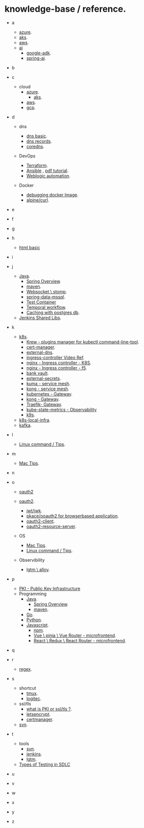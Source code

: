 # knowledge-base / reference.
- a
  - [azure](./cloud/azure.md).
  - [aks](./cloud/aks.md).
  - [aws](https://github.com/samitkumarpatel/aws).
  - [ai](.)
    - [google-adk](google-adk).
    - [spring-ai](https://github.com/samitkumarpatel/spring-ai-all-in-one/blob/main/README.md).
- b

- c
  - cloud
    - [azure](./cloud/azure.md).
      - [aks](./cloud/aks.md).
    - [aws](https://github.com/samitkumarpatel/aws).
    - [gcp]().
- d
  - dns
    - [dns basic](https://github.com/samitkumarpatel/dns/blob/main/README.md).
    - [dns records](./dns.md).
    - [coredns](https://github.com/samitkumarpatel/core-dns/blob/main/README.md).

  - DevOps
    - [Terraform](./terraform.md).
    - [Ansible](./ansible.md) , [pdf tutorial](./ansible.pdf).
    - [Weblogic automation](./weblogic.md).

  - Docker
    - [debugging docker Image](./troubleshoot-docker-image.md).
    - [alpine/curl](https://hub.docker.com/r/alpine/curl).
- e
- f
- g

- h
  - [html basic](https://github.com/samitkumarpatel/html-basic) 

- i

- j
  - [Java]().
      - [Spring Overview](https://github.com/samitkumarpatel/spring-framework-overview/blob/main/README.md).
      - [maven](./maven.md).
      - [Websocket \ stomp](https://github.com/samitkumarpatel/websockets-with-springboot).
      - [spring-data-mssql](https://github.com/samitkumarpatel/springboot-crud-api/tree/main).
      - [Test Container](https://github.com/samitkumarpatel/springboot-with-testcontainer)
      - [Temporal workflow](https://github.com/samitkumarpatel/spring-data-postgres/tree/main).
      - [Caching with postgres db](https://github.com/samitkumarpatel/spring-data-postgres/tree/main).
  - [Jenkins Shared Libs](https://github.com/samitkumarpatel/jenkins-shared-libs/blob/master/README.md).

- k
  - [k8s](https://github.com/samitkumarpatel/k8s/blob/main/README.md).
    - [Krew - plugins manager for kubectl command-line-tool](https://krew.sigs.k8s.io/).
    - [cert-manager](https://youtu.be/LGY5aWQzXws?si=-6AfboLc7fF-Xw4X).
    - [external-dns](https://youtu.be/wLHegOz_aR4?si=VVaSA92Fg2Ht-olZ).
    - [ingress-controller Video Ref](https://youtu.be/ZFABsUCMESU?si=GvyK3iniA7HfMUsS).
    - [nginx - Ingress controller - K8S](https://github.com/kubernetes/ingress-nginx).
    - [nginx - Ingress controller - f5](https://docs.nginx.com/nginx-ingress-controller/).
    - [bank vault](https://bank-vaults.dev/docs/mutating-webhook/configuration/).
    - [external-secrets](https://external-secrets.io/latest/).
    - [kuma - service mesh](https://kuma.io/).
    - [kong - service mesh](https://konghq.com/).
    - [kubernetes - Gateway](https://gateway-api.sigs.k8s.io/).
    - [kong - Gateway](https://developer.konghq.com/gateway/).
    - [Traefik- Gateway](https://doc.traefik.io/traefik/reference/install-configuration/providers/kubernetes/kubernetes-gateway/).
    - [kube-state-metrics - Observability](https://github.com/kubernetes/kube-state-metrics/blob/main/docs/metrics/workload/deployment-metrics.md)
    - [k9s](./k9s/readme.md).
  - [k8s-local-infra](https://github.com/samitkumarpatel/k8s-local-infra).
  - [kafka](https://github.com/samitkumarpatel/kafka/blob/main/README.md).

- l
  - [Linux command / Tips](./os/unix_linux.md).

- m
  - [Mac Tips](./os/mac.md).

- n

- o
  - [oauth2](https://datatracker.ietf.org/doc/html/rfc6749)
  - [oauth2](https://github.com/samitkumarpatel/spring-oauth2-authorization-server/blob/main/README.md).
    - [jwt/jwk](./oauth2/jwt_jwk_*.md).
    - [pkace/ooauth2 for browserbased application](https://datatracker.ietf.org/doc/html/draft-ietf-oauth-browser-based-apps-10).
    - [oauth2-client]().
    - [oauth2-resource-server]().

  - OS
    - [Mac Tips](./os/mac.md).
    - [Linux command / Tips](./os/unix_linux.md).
  - Observibility
    - [lgtm \ alloy](https://github.com/samitkumarpatel/observability).
- p
  - [PKI - Public Key Infrastructure](https://github.com/samitkumarpatel/pki/blob/main/README.md)
  - Programming
    - [Java]().
      - [Spring Overview](https://github.com/samitkumarpatel/spring-framework-overview/blob/main/README.md).
      - [maven](./maven.md).
    - [Go]().
    - [Python](./python.md).
    - [Javascript]().
      - [npm](./npm.md).
      - [Vue \ pinia \ Vue Router - microfrontend](https://github.com/samitkumarpatel/vue-pinia-router).
      - [React \ Redux \ React Router - microfrontend](https://github.com/samitkumarpatel/react-redux-router).
- q

- r
  - [regex](./regex.md).
- s
  - shortcut
    - [tmux](./shortcut-key/tmux.md).
    - [logitec](./shortcut-key/logitech.md).
  - ssl/tls
    - [what is PKI or ssl/tls ?](https://github.com/samitkumarpatel/pki/blob/main/README.md).
    - [letsencrypt](https://github.com/samitkumarpatel/lets-encrypt/blob/main/README.md).
    - [certmanager]().
  - [svn](./svn-git-migration.md).
- t
  - tools
    - [svn](./svn-git-migration.md).
    - [jenkins]().
    - [lgtm](https://github.com/samitkumarpatel/observability).
  - [Types of Testing in SDLC](./testing/sdlc-testing.md)

- u
- v
- w
- x
- y
- z
